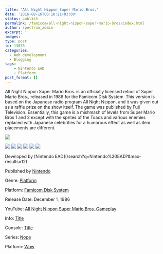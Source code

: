 ```yaml
---
title: 'All Night Nippon Super Mario Bros.'
date: '2016-08-16T06:18:21+03:00'
status: publish
permalink: /famicom/all-night-nippon-super-mario-bros/index.html
author: spectrum_admin
excerpt: ''
images: 
type: post
id: 13078
categories:
  - Web development
  - Blogging
tags:
    - Nintendo EAD
    - Platform
post_format: []
---
```

<div class="game-description">
All Night Nippon Super Mario Bros. is an officially licensed retool of Super Mario Bros., released in 1986 for the Famicom Disk System. This version is based on the Japanese radio program All Night Nippon, and it was given out as a raffle prize on the show itself. The game was published by Fuji Television. Essentially, this game is a mishmash of levels from Super Mario Bros 1 and 2 except with the sprites of the Toads and various enemies replaced with Japanese celebrities for a humorous effect as well as item placements are different.
</div>

![](https://images.launchbox-app.com/133dd9d0-2e30-476a-835e-6bbc915b02e4.jpg)

<div class="game-media">
    
![](https://images.launchbox-app.com/d5bb49cc-f739-4ff0-b3e0-fe2da3a3e693.png) 
![](https://images.launchbox-app.com/071f7d9b-4719-4e09-93f9-e84c82732bd3.jpg)
![](https://images.launchbox-app.com/30873e2e-7b41-45aa-92a5-2e6fbe2fe618.jpg) 
![](https://images.launchbox-app.com/83411588-bf9a-4a5f-b95e-233f7bdf8482.png)
![](https://images.launchbox-app.com/b01af08e-c05e-4ab9-b610-d67b2db2a096.png)
![](https://images.launchbox-app.com/4e24ee90-383e-4386-ba09-fd90cc25a590.png)
    
</div>

<div class="game-info">
Developed by [Nintendo EAD](/search?q=Nintendo%20EAD?&max-results=12)  
  
Published by [Nintendo](/search?q=Nintendo?&max-results=12)  
  
Genre: [Platform](/search?q=Platform?&max-results=12)  
  
Platform: [Famicom Disk System](/search/label/%40famicom?&amp;max-results=12)  
  
Release Date: December 1, 1986
  
YouTube: [All Night Nippon Super Mario Bros. Gameplay](https://www.youtube.com/watch?v=ROCNQViaWXU)
  
Info: <a href="/famicom/big-challenge-gun-fighter/">Title</a>
  
Console: <a href="/famicom/">Title</a>
  
Series: <a href="https://yuushaexa.github.io/categories/blogging/">Nope</a>
  
Platform: <a href="/categories/blogging/">Wow</a>
  
</div>
